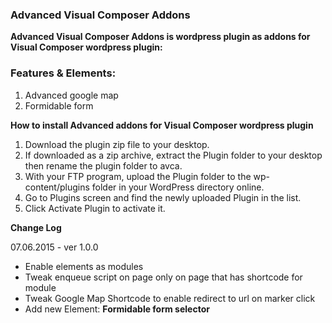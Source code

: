 ### Advanced Visual Composer Addons
**Advanced Visual Composer Addons is wordpress plugin as addons for Visual Composer wordpress plugin:**

### Features & Elements:  
1. Advanced google map
1. Formidable form

**How to install Advanced addons for Visual Composer wordpress plugin**

1. Download the plugin zip file to your desktop.
1. If downloaded as a zip archive, extract the Plugin folder to your desktop then rename the plugin folder to avca.
1. With your FTP program, upload the Plugin folder to the wp-content/plugins folder in your WordPress directory online.
1. Go to Plugins screen and find the newly uploaded Plugin in the list.
1. Click Activate Plugin to activate it.

**Change Log**

07.06.2015 - ver 1.0.0

 - Enable elements as modules
 - Tweak enqueue script on page only on page that has shortcode for module
 - Tweak Google Map Shortcode to enable redirect to url on marker click
 - Add new Element: **Formidable form selector**
